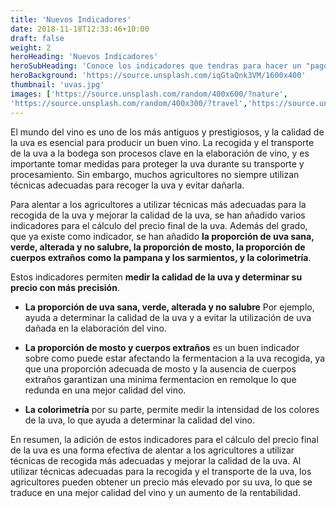 ```yaml
---
title: 'Nuevos Indicadores'
date: 2018-11-18T12:33:46+10:00
draft: false
weight: 2
heroHeading: 'Nuevos Indicadores'
heroSubHeading: 'Conoce los indicadores que tendras para hacer un "pago por calidad"'
heroBackground: 'https://source.unsplash.com/iqGtaQnk3VM/1600x400'
thumbnail: 'uvas.jpg'
images: ['https://source.unsplash.com/random/400x600/?nature', 
'https://source.unsplash.com/random/400x300/?travel','https://source.unsplash.com/random/400x300/?architecture','https://source.unsplash.com/random/400x600/?buildings','https://source.unsplash.com/random/400x300/?city','https://source.unsplash.com/random/400x600/?business']
---
```


El mundo del vino es uno de los más antiguos y prestigiosos, y la calidad de la uva es esencial para producir un buen vino. La recogida y el transporte de la uva a la bodega son procesos clave en la elaboración de vino, y es importante tomar medidas para proteger la uva durante su transporte y procesamiento. Sin embargo, muchos agricultores no siempre utilizan técnicas adecuadas para recoger la uva y evitar dañarla.

Para alentar a los agricultores a utilizar técnicas más adecuadas para la recogida de la uva y mejorar la calidad de la uva, se han añadido varios indicadores para el cálculo del precio final de la uva. Además del grado, que ya existe como indicador, se han añadido **la proporción de uva sana, verde, alterada y no salubre, la proporción de mosto, la proporción de cuerpos extraños como la pampana y los sarmientos, y la colorimetría**.

Estos indicadores permiten **medir la calidad de la uva y determinar su precio con más precisión**. 

* __La proporción de uva sana, verde, alterada y no salubre__ Por ejemplo, ayuda a determinar la calidad de la uva y a evitar la utilización de uva dañada en la elaboración del vino. 

* __La proporción de mosto y cuerpos extraños__ es un buen indicador sobre como puede estar afectando la fermentacion a la uva recogida, ya que una proporción adecuada de mosto y la ausencia de cuerpos extraños garantizan una minima fermentacion en remolque lo que redunda en una mejor calidad del vino.

* __La colorimetría__ por su parte, permite medir la intensidad de los colores de la uva, lo que ayuda a determinar la calidad del vino.

En resumen, la adición de estos indicadores para el cálculo del precio final de la uva es una forma efectiva de alentar a los agricultores a utilizar técnicas de recogida más adecuadas y mejorar la calidad de la uva. Al utilizar técnicas adecuadas para la recogida y el transporte de la uva, los agricultores pueden obtener un precio más elevado por su uva, lo que se traduce en una mejor calidad del vino y un aumento de la rentabilidad.

